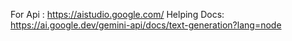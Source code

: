 For Api : https://aistudio.google.com/
Helping Docs: https://ai.google.dev/gemini-api/docs/text-generation?lang=node
